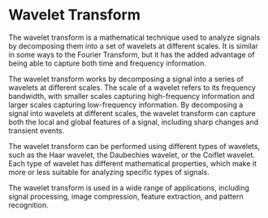 # Wavelet Transform

The wavelet transform is a mathematical technique used to analyze signals by decomposing them into a set of wavelets at different scales. It is similar in some ways to the Fourier Transform, but it has the added advantage of being able to capture both time and frequency information.

The wavelet transform works by decomposing a signal into a series of wavelets at different scales. The scale of a wavelet refers to its frequency bandwidth, with smaller scales capturing high-frequency information and larger scales capturing low-frequency information. By decomposing a signal into wavelets at different scales, the wavelet transform can capture both the local and global features of a signal, including sharp changes and transient events.

The wavelet transform can be performed using different types of wavelets, such as the Haar wavelet, the Daubechies wavelet, or the Coiflet wavelet. Each type of wavelet has different mathematical properties, which make it more or less suitable for analyzing specific types of signals.

The wavelet transform is used in a wide range of applications, including signal processing, image compression, feature extraction, and pattern recognition.

